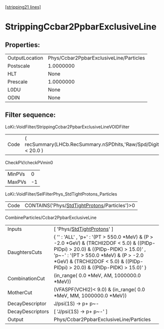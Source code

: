 [[stripping21 lines]](./stripping21-index)

# StrippingCcbar2PpbarExclusiveLine

## Properties:

|                |                                         |
|----------------|-----------------------------------------|
| OutputLocation | Phys/Ccbar2PpbarExclusiveLine/Particles |
| Postscale      | 1.0000000                               |
| HLT            | None                                    |
| Prescale       | 1.0000000                               |
| L0DU           | None                                    |
| ODIN           | None                                    |

## Filter sequence:

LoKi::VoidFilter/StrippingCcbar2PpbarExclusiveLineVOIDFilter

|      |                                                                   |
|------|-------------------------------------------------------------------|
| Code | ( recSummary(LHCb.RecSummary.nSPDhits,'Raw/Spd/Digits') \< 20.0 ) |

CheckPV/checkPVmin0

|        |     |
|--------|-----|
| MinPVs | 0   |
| MaxPVs | -1  |

LoKi::VoidFilter/SelFilterPhys_StdTightProtons_Particles

|      |                                                                                                |
|------|------------------------------------------------------------------------------------------------|
| Code | CONTAINS('Phys/[StdTightProtons](./stripping21-commonparticles-stdtightprotons)/Particles')\>0 |

CombineParticles/Ccbar2PpbarExclusiveLine

|                  |                                                                                                                                                                                                                                                                   |
|------------------|-------------------------------------------------------------------------------------------------------------------------------------------------------------------------------------------------------------------------------------------------------------------|
| Inputs           | [ 'Phys/[StdTightProtons](./stripping21-commonparticles-stdtightprotons)' ]                                                                                                                                                                                     |
| DaughtersCuts    | { '' : 'ALL' , 'p+' : '(PT \> 550.0 \*MeV) & (P \> -2.0 \*GeV) & (TRCHI2DOF \< 5.0) & ((PIDp-PIDpi) \> 20.0) & ((PIDp-PIDK) \> 15.0)' , 'p~-' : '(PT \> 550.0 \*MeV) & (P \> -2.0 \*GeV) & (TRCHI2DOF \< 5.0) & ((PIDp-PIDpi) \> 20.0) & ((PIDp-PIDK) \> 15.0)' } |
| CombinationCut   | (in_range( 0.0 \*MeV, AM, 1000000.0 \*MeV))                                                                                                                                                                                                                       |
| MotherCut        | (VFASPF(VCHI2)\< 9.0) & (in_range( 0.0 \*MeV, MM, 1000000.0 \*MeV))                                                                                                                                                                                               |
| DecayDescriptor  | J/psi(1S) -\> p+ p~-                                                                                                                                                                                                                                              |
| DecayDescriptors | [ 'J/psi(1S) -\> p+ p~-' ]                                                                                                                                                                                                                                      |
| Output           | Phys/Ccbar2PpbarExclusiveLine/Particles                                                                                                                                                                                                                           |

